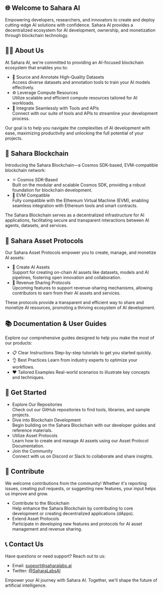 ## 🌐 Welcome to Sahara AI 
Empowering developers, researchers, and innovators to create and deploy cutting-edge AI solutions with confidence. Sahara AI provides a decentralized ecosystem for AI development, ownership, and monetization through blockchain technology.

## 🙋‍♀️ About Us
At Sahara AI, we're committed to providing an AI-focused blockchain ecosystem that enables you to:
- 🧠 Source and Annotate High-Quality Datasets \
  Access diverse datasets and annotation tools to train your AI models effectively.
- ⚙️ Leverage Compute Resources \
  Utilize scalable and efficient compute resources tailored for AI workloads.
-  🔄 Integrate Seamlessly with Tools and APIs\
  Connect with our suite of tools and APIs to streamline your development process.

Our goal is to help you navigate the complexities of AI development with ease, maximizing productivity and unlocking the full potential of your projects.

## 🔗 Sahara Blockchain
Introducing the Sahara Blockchain—a Cosmos SDK-based, EVM-compatible blockchain network:
- ⚛️ Cosmos SDK-Based \
 Built on the modular and scalable Cosmos SDK, providing a robust foundation for blockchain development.
- 🔹 EVM Compatible \
 Fully compatible with the Ethereum Virtual Machine (EVM), enabling seamless integration with Ethereum tools and smart contracts.

The Sahara Blockchain serves as a decentralized infrastructure for AI applications, facilitating secure and transparent interactions between AI agents, datasets, and services.

## 💎 Sahara Asset Protocols
Our Sahara Asset Protocols empower you to create, manage, and monetize AI assets:

- 💫 Create AI Assets\
 Support for creating on-chain AI assets like datasets, models and AI pipelines, fostering open innovation and collaboration.
- 🔄 Revenue Sharing Protocols\
 Upcoming features to support revenue-sharing mechanisms, allowing contributors to earn from their AI assets and services.

These protocols provide a transparent and efficient way to share and monetize AI resources, promoting a thriving ecosystem of AI development.

## 📚 Documentation & User Guides
Explore our comprehensive guides designed to help you make the most of our products:

- 📋 Clear Instructions
 Step-by-step tutorials to get you started quickly.
- 👌 Best Practices
 Learn from industry experts to optimize your workflows.
- ❤️ Tailored Examples
 Real-world scenarios to illustrate key concepts and techniques.

## 🚀 Get Started
- Explore Our Repositories\
 Check out our GitHub repositories to find tools, libraries, and sample projects.
- Dive into Blockchain Development\
 Begin building on the Sahara Blockchain with our developer guides and reference materials.
- Utilize Asset Protocols\
 Learn how to create and manage AI assets using our Asset Protocol Documentation.
- Join the Community\
 Connect with us on Discord or Slack to collaborate and share insights.

## 🌈 Contribute
We welcome contributions from the community! Whether it's reporting issues, creating pull requests, or suggesting new features, your input helps us improve and grow.

- Contribute to the Blockchain\
 Help enhance the Sahara Blockchain by contributing to core development or creating decentralized applications (dApps).
- Extend Asset Protocols\
 Participate in developing new features and protocols for AI asset management and revenue sharing.

## 📞 Contact Us
Have questions or need support? Reach out to us:
* Email: support@saharalabs.ai
* Twitter: [@SaharaLabsAI](https://x.com/saharalabsai/)

Empower your AI journey with Sahara AI. Together, we'll shape the future of artificial intelligence.
